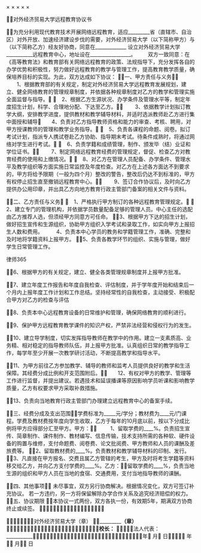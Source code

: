 
 × × × × ×


对外经济贸易大学远程教育协议书 



为充分利用现代教育技术开展网络远程教育，适应_________省（直辖市、自治区）对外开放、加速经济建设步伐的需要，对外经济贸易大学（以下简称甲方）与 （以下简称乙方）经友好协商，同意在_____________ 设立对外经济贸易大学___________远程教育中心，地址设在_________________。
　　双方一致同意：在《高等教育法》和教育部有关网络远程教育的政策、法规指导下，充分发挥各自的办学优势和积极性，努力做好远程教育的教学与管理工作，提高教育教学质量，确保培养目标的实现。为此，双方达成如下协议： 
一、甲方责任与义务
　　1、根据教育部的有关规定，制定对外经济贸易大学远程教育发展规划，建立、健全网络教育的管理规章制度，并依据各种规章制度对乙方的教学和管理实施全面监督与指导。
　2、根据乙方生源状况、办学条件及管理水平等，制定年度招生计划，科学、合理地分配、下达至乙方。
　　3、依据教学计划拟订教学大纲，安排教学进度，提供教材和教学辅导材料，并适时选派教师赴乙方进行集中面授和辅导　　4、负责对乙方指导教师资格和能力的审查、考核、聘用，对甲方授课教师的管理和教学业务指导。
　5、负责各课程的命题、阅卷。拟订考试计划，指派专人携试卷赴乙方协助、指导期末考试。待条件成熟时，将通过网络对学生进行考试。
　6、负责学籍和成绩管理，制作、颁发毕（结）业证和学位证书。
　　7、制定网络远程教育经费的管理规定，督促、检查乙方对教育经费的使用和上缴情况。
　8、对乙方在管理人员配备、办学条件、管理水平及教学组织等方面实施日常监控及年度检查。对乙方在上述各方面达不到要求的，甲方将给予限期（一般为四个月）整改的警告，整改后仍达不到标准的，甲方有权停止招生直至撤销远程教育中心。
　　9、签订合作协议后，及时向乙方提供办公用印章，并出具乙方向地方教育行政主管部门备案的相关文件与资料。


二、乙方责任与义务
　1、严格执行甲方制订的各种远程教育管理规定。
　2、建立专门的管理机构，并依据学员数量配备足够的管理人员。中心主任的选配由乙方推荐人选，但须经甲方同意方可任命。
3、根据甲方下达的招生计划，做好招生宣传和生源组织，协助甲方组织入学考试和录取工作，如实向甲方上报招生人数和费用。
　　 4、负责本中心学员的教务和学籍管理工作，准确、完整和及时地将学籍资料上报甲方。 
5、负责各教学环节的组织、实施与管理，做好学生日常管理工作。




 
律师365






6、根据甲方的有关规定，建立、健全各类管理规章制度并上报甲方批准。

7、建立年度工作报告和年度自我检查、评估制度，并于学年度开始和结束后一个月内上报年度工作计划和工作总结。坚持经常性的自我检查，主动接受、积极配合甲方对乙方的检查与评估

8、负责本中心远程教育设备的日常维护和管理，确保网络教育的顺利进行。

9、保护甲方远程教育教学课件的知识产权，严禁非法经营和侵权行为的发生。

10、建立导学制度，切实发挥指导教师在教学中的作用。建立一支素质高、业务精、相对稳定的指导教师队伍，并上报甲方批准。认真组织日常的教学指导工作，每学年至少开展一次教学研讨活动，不断提高教学和指导水平。

11、为甲方前往乙方参加教学、辅导的教师和监考人员提供良好的教学和生活保障。其经费分成比例和开支范围附后。　　12、有权对甲方的教学、管理等工作进行监督，并提出建议。若遇技术和延误播课等原因影响学员听课和影响教学质量，乙方有权要求甲方采取补救措施。

13、负责向当地教育行政主管部门办理建立远程教育中心的备案手续。




三、经费分成及支出范围学费标准为_____元/学分；教材费为____元/门课程。学费及教材费按年度向学生收取，乙方于每年的10月底以前，按以下分成比例将甲方应得部分汇至甲方。甲方：
　　 1、留取学费的____%。负责招生宣传、简章制作、课件制作、教材编写、信息传输，技术支持所需的各种软、硬件设备的购置与维修，支付命题费、阅卷费、论文批阅费、甲方教师和人员的课酬及差旅费等。
2、留取教材费的____%。负责教材和教学辅导材料的印制、发行。
3、凡直接在甲方报名、交费且属乙方管辖的考生，甲方及时将考生学籍等资料移交给乙方，并向乙方支付学费的____%。乙方：留取学费的____%，负责当地生源的组织和甲方人员在当地的食宿、交通费用，支付当地指导教师的课酬。


四、其他事项
未尽事宜，双方另行协商解决。根据情况变化，双方可签订补充协议。
若一方违约，另一方将保留解除办学合作关系及追究经济赔偿的权力。
五、协议期限
本协议一式两份，双方各执一份，有效期5年，期满双方协商终止或续签。 


对外经济贸易大学（章） ___________________（章）校长：__________ 法人代表：___________年 月 日 年 月 日 
 


 

 
 
 
 
 
  


  
 

  


  


  
 
 
 
 

